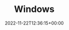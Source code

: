 ---
weight: 205
title: "Windows"
description: "Guides, Resource & Utilities"
icon: computer
date: 2022-11-22T12:36:15+00:00
lastmod: 2022-11-22T12:36:15+00:00
draft: false
images: []
---